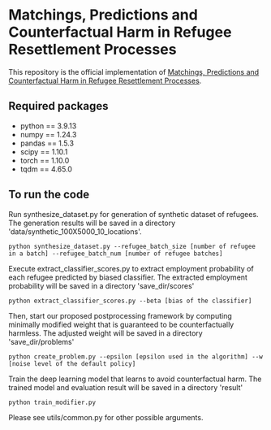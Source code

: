 # Matchings, Predictions and Counterfactual Harm in Refugee Resettlement Processes

This repository is the official implementation of [Matchings, Predictions and Counterfactual Harm in Refugee Resettlement Processes](#).

## Required packages ##
- python == 3.9.13
- numpy == 1.24.3
- pandas == 1.5.3
- scipy == 1.10.1
- torch == 1.10.0
- tqdm == 4.65.0
  
## To run the code ##
Run synthesize_dataset.py for generation of synthetic dataset of refugees.
The generation results will be saved in a directory 'data/synthetic_100X5000_10_locations'.
```
python synthesize_dataset.py --refugee_batch_size [number of refugee in a batch] --refugee_batch_num [number of refugee batches]
```

Execute extract_classifier_scores.py to extract employment probability of each refugee predicted by biased classifier.
The extracted employment probability will be saved in a directory 'save_dir/scores'
```
python extract_classifier_scores.py --beta [bias of the classifier]
```

Then, start our proposed postprocessing framework by computing minimally modified weight that is guaranteed to be counterfactually harmless.
The adjusted weight will be saved in a directory 'save_dir/problems'
```
python create_problem.py --epsilon [epsilon used in the algorithm] --w [noise level of the default policy]
```

Train the deep learning model that learns to avoid counterfactual harm.
The trained model and evaluation result will be saved in a directory 'result'
```
python train_modifier.py
```

Please see utils/common.py for other possible arguments.
